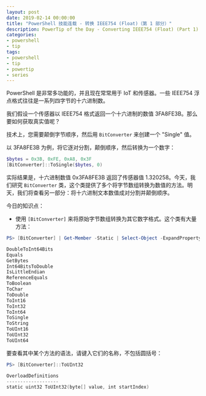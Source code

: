 ```yaml
---
layout: post
date: 2019-02-14 00:00:00
title: "PowerShell 技能连载 - 转换 IEEE754 (Float)（第 1 部分）"
description: PowerTip of the Day - Converting IEEE754 (Float) (Part 1)
categories:
- powershell
- tip
tags:
- powershell
- tip
- powertip
- series
---
```

PowerShell 是非常多功能的，并且现在常常用于 IoT 和传感器。一些 IEEE754 浮点格式往往是一系列四字节的十六进制数。

我们假设一个传感器以 IEEE754 格式返回一个十六进制的数值  3FA8FE3B。那么要如何获取真实值呢？

技术上，您需要颠倒字节顺序，然后用 `BitConverter` 来创建一个 "Single" 值。

以 3FA8FE3B 为例，将它逐对分割，颠倒顺序，然后转换为一个数字：

```powershell
$bytes = 0x3B, 0xFE, 0xA8, 0x3F
[BitConverter]::ToSingle($bytes, 0)
```

实际结果是，十六进制数值 0x3FA8FE3B 返回了传感器值 1.320258。今天，我们研究 `BitConverter` 类，这个类提供了多个将字节数组转换为数值的方法。明天，我们将查看另一部分：将十六进制文本数值成对分割并颠倒顺序。

今日的知识点：

* 使用 `[BitConverter]` 来将原始字节数组转换为其它数字格式。这个类有大量方法：

```powershell
PS> [BitConverter] | Get-Member -Static | Select-Object -ExpandProperty Name

DoubleToInt64Bits
Equals
GetBytes
Int64BitsToDouble
IsLittleEndian
ReferenceEquals
ToBoolean
ToChar
ToDouble
ToInt16
ToInt32
ToInt64
ToSingle
ToString
ToUInt16
ToUInt32
ToUInt64
```

要查看其中某个方法的语法，请键入它们的名称，不包括圆括号：

```powershell
PS> [BitConverter]::ToUInt32

OverloadDefinitions
-------------------
static uint32 ToUInt32(byte[] value, int startIndex)
```

<!--本文国际来源：[Converting IEEE754 (Float) (Part 1)](https://community.idera.com/database-tools/powershell/powertips/b/tips/posts/converting-ieee754-float-part-1)-->
